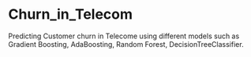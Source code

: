 # Churn_in_Telecom
Predicting Customer churn in Telecome using different models such as Gradient Boosting, AdaBoosting, Random Forest, DecisionTreeClassifier.
